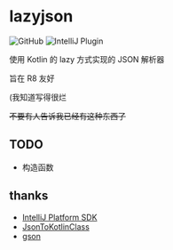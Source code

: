 # lazyjson

![GitHub](https://img.shields.io/github/license/duzhaokun123/lazyjson?style=flat-square)
![IntelliJ Plugin](https://img.shields.io/badge/IntilliJ-Plugin-success?style=flat-square&logo=IntelliJ%20IDEA)

使用 Kotlin 的 lazy 方式实现的 JSON 解析器

旨在 R8 友好

(我知道写得很烂

~~不要有人告诉我已经有这种东西了~~

## TODO
- 构造函数

## thanks
- [IntelliJ Platform SDK](https://plugins.jetbrains.com/docs/intellij/welcome.html)
- [JsonToKotlinClass](https://github.com/wuseal/JsonToKotlinClass)
- [gson](https://github.com/google/gson)